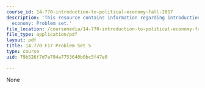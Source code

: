 ```yaml
---
course_id: 14-770-introduction-to-political-economy-fall-2017
description: 'This resource contains information regarding introduction to political
  economy: Problem set.'
file_location: /coursemedia/14-770-introduction-to-political-economy-fall-2017/79b526f7d7e794a7753640b0bc5f47e0_MIT14_770F17_pset5.pdf
file_type: application/pdf
layout: pdf
title: 14.770 F17 Problem Set 5
type: course
uid: 79b526f7d7e794a7753640b0bc5f47e0

---
```

None